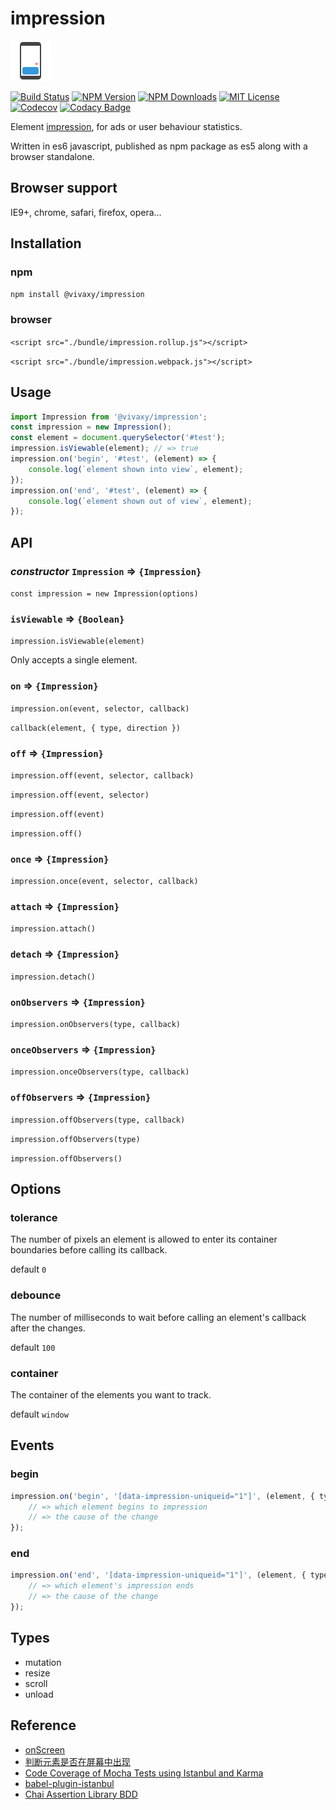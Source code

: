 # impression

![impression](./assets/images/impression.png)

[![Build Status][travis-image]][travis-url]
[![NPM Version][npm-version-image]][npm-url]
[![NPM Downloads][npm-downloads-image]][npm-url]
[![MIT License][license-image]][license-url]
[![Codecov][codecov-image]][codecov-url]
[![Codacy Badge][codacy-image]][codacy-url]

Element [impression](https://en.wikipedia.org/wiki/Impression_(online_media)), for ads or user behaviour statistics.

Written in es6 javascript, published as npm package as es5 along with a browser standalone.

## Browser support

IE9+, chrome, safari, firefox, opera...

## Installation

### npm

`npm install @vivaxy/impression`

### browser

`<script src="./bundle/impression.rollup.js"></script>`

`<script src="./bundle/impression.webpack.js"></script>`

## Usage

```js
import Impression from '@vivaxy/impression';
const impression = new Impression();
const element = document.querySelector('#test');
impression.isViewable(element); // => true
impression.on('begin', '#test', (element) => {
    console.log(`element shown into view`, element);
});
impression.on('end', '#test', (element) => {
    console.log(`element shown out of view`, element);
});
```

## API

### *constructor* `Impression` => `{Impression}`

`const impression = new Impression(options)`

### `isViewable` => `{Boolean}`

`impression.isViewable(element)`

Only accepts a single element.

### `on` => `{Impression}`

`impression.on(event, selector, callback)`

`callback(element, { type, direction })`

### `off` => `{Impression}`

`impression.off(event, selector, callback)`

`impression.off(event, selector)`

`impression.off(event)`

`impression.off()`

### `once` => `{Impression}`

`impression.once(event, selector, callback)`

### `attach` => `{Impression}`

`impression.attach()`

### `detach` => `{Impression}`

`impression.detach()`

### `onObservers` => `{Impression}`

`impression.onObservers(type, callback)`

### `onceObservers` => `{Impression}`

`impression.onceObservers(type, callback)`

### `offObservers` => `{Impression}`

`impression.offObservers(type, callback)`

`impression.offObservers(type)`

`impression.offObservers()`

## Options

### tolerance

The number of pixels an element is allowed to enter its container boundaries before calling its callback.

default `0`

### debounce

The number of milliseconds to wait before calling an element's callback after the changes.
 
default `100`

### container

The container of the elements you want to track.
 
default `window`

## Events

### begin

```js
impression.on('begin', '[data-impression-uniqueid="1"]', (element, { type }) => {
    // => which element begins to impression
    // => the cause of the change
});
```

### end

```js
impression.on('end', '[data-impression-uniqueid="1"]', (element, { type }) => {
    // => which element's impression ends
    // => the cause of the change
});
```

## Types

- mutation
- resize
- scroll
- unload

## Reference

- [onScreen](https://github.com/silvestreh/onScreen)
- [判断元素是否在屏幕中出现](https://vivaxyblog.github.io/2016/08/17/is-element-on-screen.html)
- [Code Coverage of Mocha Tests using Istanbul and Karma](https://ariya.io/2013/12/code-coverage-of-mocha-tests-using-istanbul-and-karma)
- [babel-plugin-istanbul](https://github.com/istanbuljs/babel-plugin-istanbul)
- [Chai Assertion Library BDD](http://chaijs.com/api/bdd/)

[travis-image]: https://img.shields.io/travis/vivaxy/impression.svg?style=flat-square
[travis-url]: https://travis-ci.org/vivaxy/impression
[npm-version-image]: http://img.shields.io/npm/v/@vivaxy/impression.svg?style=flat-square
[npm-url]: https://www.npmjs.com/package/@vivaxy/impression
[npm-downloads-image]: https://img.shields.io/npm/dt/@vivaxy/impression.svg?style=flat-square
[license-image]: https://img.shields.io/npm/l/@vivaxy/impression.svg?style=flat-square
[license-url]: LICENSE
[codecov-image]: https://img.shields.io/codecov/c/github/vivaxy/impression.svg?style=flat-square
[codecov-url]: https://codecov.io/gh/vivaxy/impression
[codacy-image]: https://api.codacy.com/project/badge/Grade/d7b573db992a43acae3c7ef06c2cd312
[codacy-url]: https://www.codacy.com/app/vivaxy2012/impression?utm_source=github.com&amp;utm_medium=referral&amp;utm_content=vivaxy/impression&amp;utm_campaign=Badge_Grade
